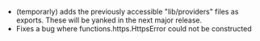 - (temporarly) adds the previously accessible "lib/providers" files as exports. These will be yanked in the next major release.
- Fixes a bug where functions.https.HttpsError could not be constructed
